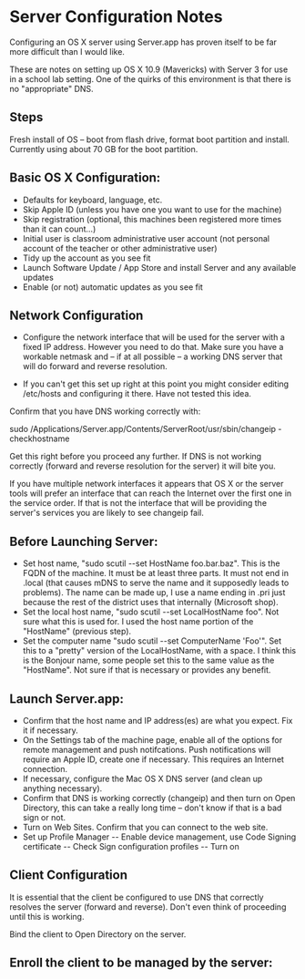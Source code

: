 Server Configuration Notes
==========================

Configuring an OS X server using Server.app has proven itself to be far more difficult than I would like.

These are notes on setting up OS X 10.9 (Mavericks) with Server 3 for use in a school lab setting. One of the quirks of this environment is that there is no "appropriate" DNS.

Steps
-----

Fresh install of OS – boot from flash drive, format boot partition and install. Currently using about 70 GB for the boot partition.

Basic OS X Configuration:
-------------------------
* Defaults for keyboard, language, etc.
* Skip Apple ID (unless you have one you want to use for the machine)
* Skip registration (optional, this machines been registered more times than it can count…)
* Initial user is classroom administrative user account (not personal account of the teacher or other administrative user)
* Tidy up the account as you see fit
* Launch Software Update / App Store and install Server and any available updates
* Enable (or not) automatic updates as you see fit

Network Configuration
---------------------
* Configure the network interface that will be used for the server with a fixed IP address. However you need to do that. Make sure you have a workable netmask and – if at all possible – a working DNS server that will do forward and reverse resolution.

* If you can't get this set up right at this point you might consider editing /etc/hosts and configuring it there. Have not tested this idea.

Confirm that you have DNS working correctly with:

sudo /Applications/Server.app/Contents/ServerRoot/usr/sbin/changeip -checkhostname

Get this right before you proceed any further. If DNS is not working correctly (forward and reverse resolution for the server) it will bite you.

If you have multiple network interfaces it appears that OS X or the server tools will prefer an interface that can reach the Internet over the first one in the service order. If that is not the interface that will be providing the server's services you are likely to see changeip fail.

Before Launching Server:
------------------------
* Set host name, "sudo scutil --set HostName foo.bar.baz". This is the FQDN of the machine. It must be at least three parts. It must not end in .local (that causes mDNS to serve the name and it supposedly leads to problems). The name can be made up, I use a name ending in .pri just because the rest of the district uses that internally (Microsoft shop).
* Set the local host name, "sudo scutil --set LocalHostName foo". Not sure what this is used for. I used the host name portion of the "HostName" (previous step).
* Set the computer name "sudo scutil --set ComputerName 'Foo'". Set this to a "pretty" version of the LocalHostName, with a space. I think this is the Bonjour name, some people set this to the same value as the "HostName". Not sure if that is necessary or provides any benefit.

Launch Server.app:
------------------
* Confirm that the host name and IP address(es) are what you expect. Fix it if necessary.
* On the Settings tab of the machine page, enable all of the options for remote management and push notifcations. Push notifications will require an Apple ID, create one if necessary. This requires an Internet connection.
* If necessary, configure the Mac OS X DNS server (and clean up anything necessary).
* Confirm that DNS is working correctly (changeip) and then turn on Open Directory, this can take a really long time – don't know if that is a bad sign or not.
* Turn on Web Sites. Confirm that you can connect to the web site.
* Set up Profile Manager
-- Enable device management, use Code Signing certificate
-- Check Sign configuration profiles
-- Turn on

Client Configuration
--------------------

It is essential that the client be configured to use DNS that correctly resolves the server (forward and reverse). Don't even think of proceeding until this is working.

Bind the client to Open Directory on the server.

Enroll the client to be managed by the server:
----------------------------------------------
